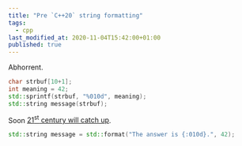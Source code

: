 ```yaml
---
title: "Pre `C++20` string formatting"
tags:
  - cpp
last_modified_at: 2020-11-04T15:42:00+01:00
published: true
---
```



Abhorrent.

```cpp
char strbuf[10+1];
int meaning = 42;
std::sprintf(strbuf, "%010d", meaning);
std::string message(strbuf);
```

Soon [21<sup>st</sup> century will catch up](https://en.cppreference.com/w/cpp/utility/format).

```cpp
std::string message = std::format("The answer is {:010d}.", 42);
```
